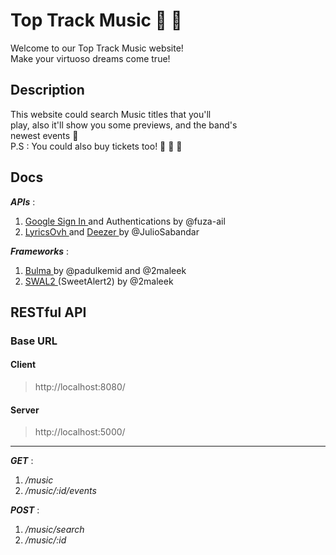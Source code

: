 # Top Track Music 🎵 🥁

Welcome to our Top Track Music website!  
Make your virtuoso dreams come true!

## Description

This website could search Music titles that you'll  
play, also it'll show you some previews, and the band's  
newest events 🤘  
P.S : You could also buy tickets too! 🎫 🎫 🎫  

## Docs

**_APIs_** :

  1. [ Google Sign In ](https://developers.google.com/identity/sign-in/web/sign-in) and Authentications by @fuza-ail
  2. [ LyricsOvh ](https://lyricsovh.docs.apiary.io/#reference/0/lyrics-of-a-song/search?console=1) and [ Deezer ](https://developers.deezer.com/login?redirect=/api) by @JulioSabandar  

**_Frameworks_** :

  1. [ Bulma ](https://bulma.io/) by @padulkemid and @2maleek
  2. [ SWAL2 ](https://sweetalert2.github.io/) (SweetAlert2) by @2maleek


## RESTful API

### Base URL

#### Client

> http://localhost:8080/

#### Server

> http://localhost:5000/ 

-------

**_GET_** :

  1. _/music_
  2. _/music/:id/events_

**_POST_** :

  1. _/music/search_
  2. _/music/:id_

